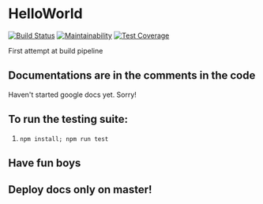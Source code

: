 # HelloWorld
[![Build Status](https://travis-ci.com/ucsd-cse112/HelloWorld.svg?token=xEzzrT299QpkaoJCAhhp&branch=master)](https://travis-ci.com/ucsd-cse112/HelloWorld)
[![Maintainability](https://api.codeclimate.com/v1/badges/d7879f033179d610db07/maintainability)](https://codeclimate.com/repos/5cda4c193a530e018b004dd6/maintainability)
[![Test Coverage](https://api.codeclimate.com/v1/badges/d7879f033179d610db07/test_coverage)](https://codeclimate.com/repos/5cda4c193a530e018b004dd6/test_coverage)

First attempt at build pipeline

## Documentations are in the comments in the code

Haven't started google docs yet. Sorry!

## To run the testing suite:
1. `npm install; npm run test`

## Have fun boys

## Deploy docs only on master!